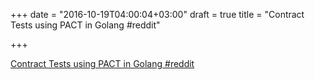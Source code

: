 +++
date = "2016-10-19T04:00:04+03:00"
draft = true
title = "Contract Tests using PACT in Golang  #reddit"

+++

<p><a href="https://t.co/x1M556l31W">Contract Tests using PACT in Golang  #reddit</a></p>
